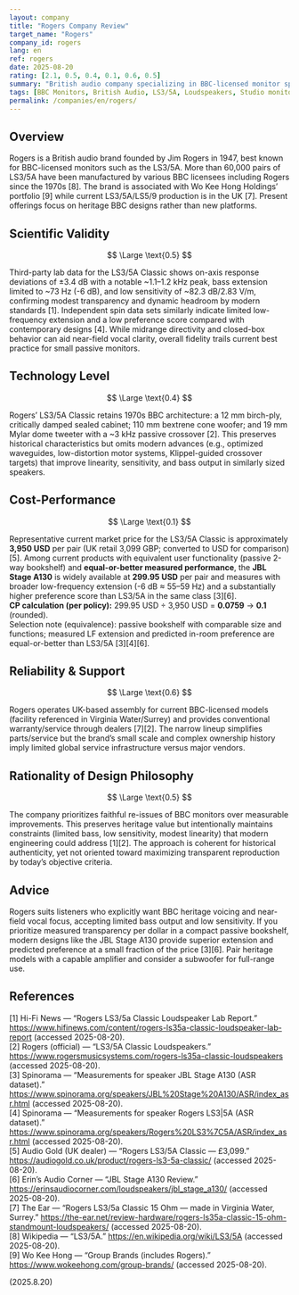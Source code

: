 ```yaml
---
layout: company
title: "Rogers Company Review"
target_name: "Rogers"
company_id: rogers
lang: en
ref: rogers
date: 2025-08-20
rating: [2.1, 0.5, 0.4, 0.1, 0.6, 0.5]
summary: "British audio company specializing in BBC-licensed monitor speakers, particularly the iconic LS3/5A, with current UK manufacturing but limited modern product range"
tags: [BBC Monitors, British Audio, LS3/5A, Loudspeakers, Studio monitors]
permalink: /companies/en/rogers/
---
```

## Overview

Rogers is a British audio brand founded by Jim Rogers in 1947, best known for BBC-licensed monitors such as the LS3/5A. More than 60,000 pairs of LS3/5A have been manufactured by various BBC licensees including Rogers since the 1970s [8]. The brand is associated with Wo Kee Hong Holdings’ portfolio [9] while current LS3/5A/LS5/9 production is in the UK [7]. Present offerings focus on heritage BBC designs rather than new platforms.

## Scientific Validity

$$ \Large \text{0.5} $$

Third-party lab data for the LS3/5A Classic shows on-axis response deviations of ±3.4 dB with a notable ~1.1–1.2 kHz peak, bass extension limited to ~73 Hz (-6 dB), and low sensitivity of ~82.3 dB/2.83 V/m, confirming modest transparency and dynamic headroom by modern standards [1]. Independent spin data sets similarly indicate limited low-frequency extension and a low preference score compared with contemporary designs [4]. While midrange directivity and closed-box behavior can aid near-field vocal clarity, overall fidelity trails current best practice for small passive monitors.

## Technology Level

$$ \Large \text{0.4} $$

Rogers’ LS3/5A Classic retains 1970s BBC architecture: a 12 mm birch-ply, critically damped sealed cabinet; 110 mm bextrene cone woofer; and 19 mm Mylar dome tweeter with a ~3 kHz passive crossover [2]. This preserves historical characteristics but omits modern advances (e.g., optimized waveguides, low-distortion motor systems, Klippel-guided crossover targets) that improve linearity, sensitivity, and bass output in similarly sized speakers.

## Cost-Performance

$$ \Large \text{0.1} $$

Representative current market price for the LS3/5A Classic is approximately **3,950 USD** per pair (UK retail 3,099 GBP; converted to USD for comparison) [5]. Among current products with equivalent user functionality (passive 2-way bookshelf) and **equal-or-better measured performance**, the **JBL Stage A130** is widely available at **299.95 USD** per pair and measures with broader low-frequency extension (-6 dB ≈ 55–59 Hz) and a substantially higher preference score than LS3/5A in the same class [3][6].  
**CP calculation (per policy):** 299.95 USD ÷ 3,950 USD = **0.0759** → **0.1** (rounded).  
Selection note (equivalence): passive bookshelf with comparable size and functions; measured LF extension and predicted in-room preference are equal-or-better than LS3/5A [3][4][6].

## Reliability & Support

$$ \Large \text{0.6} $$

Rogers operates UK-based assembly for current BBC-licensed models (facility referenced in Virginia Water/Surrey) and provides conventional warranty/service through dealers [7][2]. The narrow lineup simplifies parts/service but the brand’s small scale and complex ownership history imply limited global service infrastructure versus major vendors.

## Rationality of Design Philosophy

$$ \Large \text{0.5} $$

The company prioritizes faithful re-issues of BBC monitors over measurable improvements. This preserves heritage value but intentionally maintains constraints (limited bass, low sensitivity, modest linearity) that modern engineering could address [1][2]. The approach is coherent for historical authenticity, yet not oriented toward maximizing transparent reproduction by today’s objective criteria.

## Advice

Rogers suits listeners who explicitly want BBC heritage voicing and near-field vocal focus, accepting limited bass output and low sensitivity. If you prioritize measured transparency per dollar in a compact passive bookshelf, modern designs like the JBL Stage A130 provide superior extension and predicted preference at a small fraction of the price [3][6]. Pair heritage models with a capable amplifier and consider a subwoofer for full-range use.

## References

[1] Hi-Fi News — “Rogers LS3/5a Classic Loudspeaker Lab Report.” https://www.hifinews.com/content/rogers-ls35a-classic-loudspeaker-lab-report (accessed 2025-08-20).  
[2] Rogers (official) — “LS3/5A Classic Loudspeakers.” https://www.rogersmusicsystems.com/rogers-ls35a-classic-loudspeakers (accessed 2025-08-20).  
[3] Spinorama — “Measurements for speaker JBL Stage A130 (ASR dataset).” https://www.spinorama.org/speakers/JBL%20Stage%20A130/ASR/index_asr.html (accessed 2025-08-20).  
[4] Spinorama — “Measurements for speaker Rogers LS3|5A (ASR dataset).” https://www.spinorama.org/speakers/Rogers%20LS3%7C5A/ASR/index_asr.html (accessed 2025-08-20).  
[5] Audio Gold (UK dealer) — “Rogers LS3/5A Classic — £3,099.” https://audiogold.co.uk/product/rogers-ls3-5a-classic/ (accessed 2025-08-20).  
[6] Erin’s Audio Corner — “JBL Stage A130 Review.” https://erinsaudiocorner.com/loudspeakers/jbl_stage_a130/ (accessed 2025-08-20).  
[7] The Ear — “Rogers LS3/5a Classic 15 Ohm — made in Virginia Water, Surrey.” https://the-ear.net/review-hardware/rogers-ls35a-classic-15-ohm-standmount-loudspeakers/ (accessed 2025-08-20).  
[8] Wikipedia — “LS3/5A.” https://en.wikipedia.org/wiki/LS3/5A (accessed 2025-08-20).  
[9] Wo Kee Hong — “Group Brands (includes Rogers).” https://www.wokeehong.com/group-brands/ (accessed 2025-08-20).

(2025.8.20)


